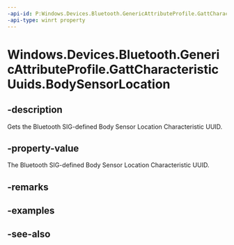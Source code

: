 ```yaml
---
-api-id: P:Windows.Devices.Bluetooth.GenericAttributeProfile.GattCharacteristicUuids.BodySensorLocation
-api-type: winrt property
---
```


<!-- Property syntax
public System.Guid BodySensorLocation { get; }
-->

# Windows.Devices.Bluetooth.GenericAttributeProfile.GattCharacteristicUuids.BodySensorLocation

## -description
Gets the Bluetooth SIG-defined Body Sensor Location Characteristic UUID.

## -property-value
The Bluetooth SIG-defined Body Sensor Location Characteristic UUID.

## -remarks

## -examples

## -see-also
